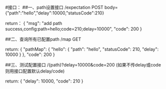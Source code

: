 #接口：
##一、path设置接口
/expectation  POST
body={"path":"hello","delay":10000,"statusCode":210}

return： 
{
  "msg": "add path success,config:path=hello;code=210;delay=10000",
  "code": 200
}

##二、查询所有已配置path
/map GET

return:
{
  "pathMap": {
    "hello": {
      "path": "hello",
      "statusCode": 210,
      "delay": 10000
    }
  },
  "code": 200
}

##三、测试配置接口
/{path}?delay=10000&code=200
(如果不传delay或code则用接口配置默认delay/code)

return:
{
  "delay": 10000,
  "code": 210
}
